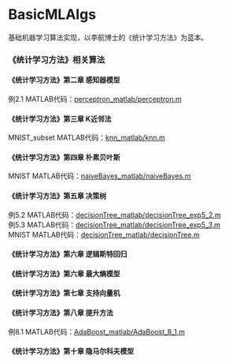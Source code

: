 <!--
@Author: JavenLau
@Date:   08-02-17
@Email:  javenlau@hotmail.com
@Last modified by:   JavenLau
@Last modified time: 08-21-17
-->

# BasicMLAlgs
基础机器学习算法实现，以李航博士的《统计学习方法》为蓝本。

### 《统计学习方法》相关算法

#### 《统计学习方法》第二章 感知器模型
例2.1 MATLAB代码：[perceptron_matlab/perceptron.m](https://github.com/JavenLau/BasicMLAlgs/blob/master/perceptron_matlab/perceptron.m)

#### 《统计学习方法》第三章 K近邻法
MNIST_subset MATLAB代码：[knn_matlab/knn.m](https://github.com/JavenLau/BasicMLAlgs/blob/master/knn_matlab/knn.m)

#### 《统计学习方法》第四章 朴素贝叶斯
MNIST MATLAB代码：[naiveBayes_matlab/naiveBayes.m](https://github.com/JavenLau/BasicMLAlgs/blob/master/naiveBayes_matlab/naiveBayes.m)

#### 《统计学习方法》第五章 决策树
例5.2 MATLAB代码：[decisionTree_matlab/decisionTree_exp5_2.m](https://github.com/JavenLau/BasicMLAlgs/blob/master/decisionTree_matlab/decisionTree_exp5_2.m)
<br>例5.3 MATLAB代码：[decisionTree_matlab/decisionTree_exp5_3.m](https://github.com/JavenLau/BasicMLAlgs/blob/master/decisionTree_matlab/decisionTree_exp5_3.m)
<br>MNIST MATLAB代码：[decisionTree_matlab/decisionTree.m](https://github.com/JavenLau/BasicMLAlgs/blob/master/decisionTree_matlab/decisionTree.m)

#### 《统计学习方法》第六章 逻辑斯特回归


#### 《统计学习方法》第六章 最大熵模型


#### 《统计学习方法》第七章 支持向量机


#### 《统计学习方法》第八章 提升方法
例8.1 MATLAB代码：[AdaBoost_matlab/AdaBoost_8_1.m](https://github.com/JavenLau/BasicMLAlgs/blob/master/AdaBoost_matlab/AdaBoost_8_1.m)


#### 《统计学习方法》第十章 隐马尔科夫模型





